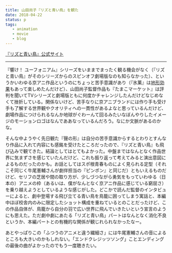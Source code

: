 ```yaml
---
title: 山田尚子『リズと青い鳥』を観た
date: 2018-04-22
status: p
tags:
   - animation
   - movie
   - blog
---
```


[『リズと青い鳥』公式サイト](http://liz-bluebird.com/)

---

『響け！ ユーフォニアム』シリーズをいままでまったく観る機会がなく（『リズと青い鳥』がそのシリーズからのスピンオフ劇場版なのも知らなかった）、というかいわゆる京アニ作品というのにちょっと苦手意識があり（『氷菓』は[地形効果](/2015/09/17/201509/box-something-like-house-in-hyo-ka/)もあって楽しめたんだけど）、山田尚子監督作品も『たまこマーケット』は評判を聞いてTVシリーズと劇場版ともに何度かチャレンジしたんだけどなじめなくて挫折している。関係ないけど、苦手なりに京アニブランドには作り手も受け手も了解する世界観やクオリティへの一貫性があるよなと思っているんだけど、劇場作品につけられるなんか地球がぐわーんて回るみたいなぼんやりしたイメージのモーションロゴはなんでああなっているんだろう。なにか文脈があるのかな。

そんな中ようやく先日観た『聲の形』は自分の苦手意識からするとわりとすんなり作品に入れて内容にも感銘を受けたところだったので、『リズと青い鳥』も飛び込みで観てきた。結論としてはとてもよかった。中盤まではなんとなく作品世界に気まずさを感じていたんだけど、これも振り返って考えてみると演出意図によるものだったのかも。お話としてはスポ根青春ものによく見られる定型（それこそ同じく牛尾憲輔さんが劇伴担当の『ピンポン』と同じだ）ともいえるものだけど、セリフの芝居や間の取り方が、少しづつながら勇気をもっていわゆる（日本の）アニメの枠（あるいは、僕がなんとなく京アニ作品に感じている窮屈さ）を乗り越えようとしているような感じがした。どこかで読んだ監督のインタビューによると、劇中登場する飛び立てる青い鳥を鳥籠に囲ってしまう寓話と、本編中ほぼ校舎内のみに限定したショット構成を重ねているとのことだったけど、この作品自体が、鳥籠から自分の羽で広い世界に飛んでいきたいという宣言のようにも思えた。ただ劇中劇にあたる「リズと青い鳥」パートはなんとなく消化不良というか、本編パートとの有機的な関係が観じれられなかったなー。

あとやっぱりこの「ふつうのアニメと違う繊細さ」には牛尾憲輔さんの音によるところも大きいのかもしれない。「エンドクレジッツソング」ことエンディングの最後の曲がよかったのでもう一度聴きたい。
